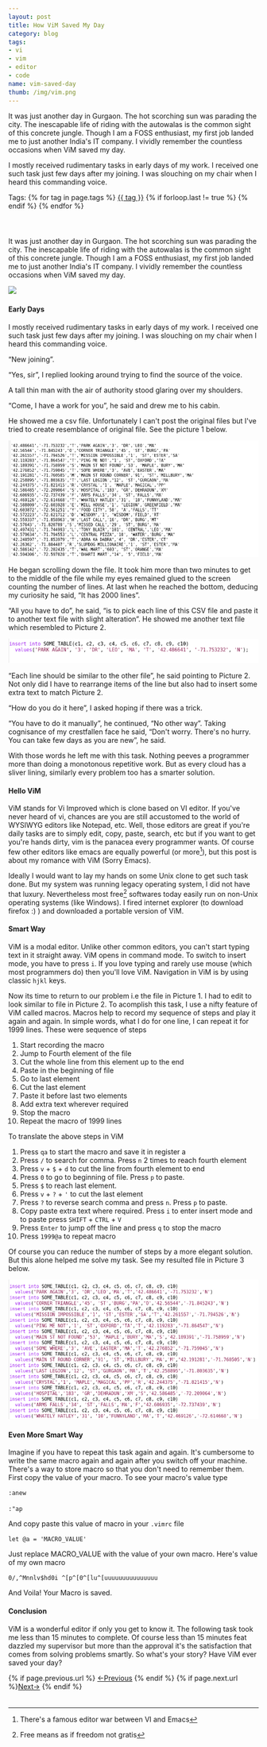```yaml
---
layout: post
title: How ViM Saved My Day
category: blog
tags: 
- vi
- vim
- editor
- code
name: vim-saved-day
thumb: /img/vim.png
---
```


<p>It was just another day in Gurgaon. The hot scorching sun was parading the city. The inescapable life of riding with the autowalas is the common sight of this concrete jungle. Though I am a FOSS enthusiast, my first job landed me to just another India's IT company. I vividly remember the countless occasions when ViM saved my day.</p>

I mostly received rudimentary tasks in early days of my work. I received one such task just few days after my joining. I was slouching on my chair when I heard this commanding voice.<!-- truncate_here -->

<div>Tags: {% for tag in page.tags %} <a class="mytag" href="/tag/{{ tag }}" title="View posts tagged with &quot;{{ tag }}&quot;">{{ tag }}</a>  {% if forloop.last != true %} {% endif %} {% endfor %} </div>
<div style="clear:both;padding-top:20px;padding-bottom:20px;"></div>

<div>
<p>
It was just another day in Gurgaon. The hot scorching sun was parading the city. The inescapable life of riding with the autowalas is the common sight of this concrete jungle.       Though I am a FOSS enthusiast, my first job landed me to just another India's IT company. I vividly remember the countless occasions when ViM saved my day.
</p>
</div>

<img src="{{ root_url }}/img/vim.png" >


#### Early Days

I mostly received rudimentary tasks in early days of my work. I received one such task just few days after my joining. I was slouching on my chair when I heard this commanding voice.

“New joining”.

“Yes, sir”,  I replied looking around trying to find the source of the voice.

A tall thin man with the air of authority stood glaring over my shoulders.

“Come, I have a work for you”, he said and drew me to his cabin.  

He showed me a csv file. Unfortunately I can't post the original files but I've tried to create resemblance of original file. See the picture 1 below.

![Picture1](/img/figure1.png "The CSV file")

He began scrolling down the file. It took him more than two minutes to get to the middle of the file while my eyes remained glued to the screen counting the number of lines. At last when he reached the bottom, deducing my curiosity he said, “It has 2000 lines”.

“All you have to do”, he said, “is to pick each line of this CSV file and paste it to another text file with slight alteration”. He showed me another text file which resembled to Picture 2. 
 
![Picture2](/img/figure2.png "The SQL File")

“Each line should be similar to the other file”, he said pointing to Picture 2.  Not only did I have to rearrange items of the line but also had to insert some extra text to match Picture 2. 

“How do you do it here”, I asked hoping if there was a trick.

“You have to do it manually”, he continued, “No other way”. Taking cognisance of my crestfallen face he said, “Don't worry. There's no hurry. You can take few days as you are new”, he said. 

With those words he left me with this task. Nothing peeves a programmer more than doing a monotonous repetitive work. But as every cloud has a sliver lining, similarly every problem too has a smarter solution.

####  Hello ViM

ViM stands for Vi Improved which is clone based on VI editor. If you've never heard of vi, chances are you are still accustomed to the world of WYSIWYG editors like Notepad, etc. Well, those editors are great if you're daily tasks are to simply edit, copy, paste, search, etc but if you want to get you're hands dirty, vim is the panacea every programmer wants. Of course few other editors like emacs are equally powerful (or more[^1]), but this post is about my romance with ViM (Sorry Emacs). 

Ideally I would want to lay my hands on some Unix clone to get such task done. But my system was running legacy operating system, I did not have that luxury. Nevertheless most free[^2] softwares today easily run on non-Unix operating systems (like Windows). I fired internet explorer (to download firefox :) ) and downloaded a portable version of ViM.

#### Smart Way

ViM is a modal editor. Unlike other common editors, you can't start typing text in it straight away. ViM opens in command mode. To switch to insert mode, you have to press `i`. If you love typing and rarely use mouse (which most programmers do) then you'll love ViM. Navigation in ViM is by using classic `hjkl` keys. 

Now its time to return to our problem i.e the file in Picture 1. I had to edit to look similar to file in Picture 2. To acomplish this task, I use a nifty feature of ViM called macros. Macros help to record my sequence of steps and play it again and again. In simple words, what I do for one line, I can repeat it for 1999 lines. These were sequence of steps

1. Start recording the macro
2. Jump to Fourth element of the file
3. Cut the whole line from this element up to the end
4. Paste in the beginning of file
5. Go to last element
6. Cut the last element 
7. Paste it before last two elements
8. Add extra text wherever required 
9. Stop the macro
10. Repeat the macro of 1999 lines

To translate the above steps in ViM

1. Press `qa` to start the macro and save it in register a
2. Press `/` to search for comma. Press `n` 2 times to reach fourth element
3. Press `v` + `$` + `d` to cut the line from fourth element to end
4. Press `0` to go to beginning of file. Press `p` to paste.
5. Press `$` to reach last element. 
6. Press `v` + `?` + `'` to cut the last element
7. Press `?` to reverse search comma and press `n`. Press `p` to paste.  
8. Copy paste extra text where required. Press `i` to enter insert mode and to paste  press `SHIFT` + `CTRL` + `V`
9. Press `Enter` to jump off the line and press `q` to stop the macro
10. Press `1999@a` to repeat macro

Of course you can reduce the number of steps by a more elegant solution. But this alone helped me solve my task. See my resulted file in Picture 3 below. 

![Picture3](/img/figure3.png "The Result")

#### Even More Smart Way

Imagine if you have to repeat this task again and again. It's cumbersome to write the same macro again and again after you switch off your machine. There's a way to store macro so that you don't need to remember them. First copy the value of your macro. To see your macro's value type

	:anew

	:"ap

And copy paste this value of macro in your `.vimrc` file 

	let @a = 'MACRO_VALUE'

Just replace MACRO_VALUE with the value of your own macro. Here's value of my own macro 

	0/,^Mnnlv$hd0i ^[p^[0^[lu^[uuuuuuuuuuuuuuu


And Voila! Your Macro is saved. 

#### Conclusion

ViM is a wonderful editor if only you get to know it. The following task took me less than 15 minutes to complete. Of course less than 15 minutes feat dazzled my supervisor but more than the approval it's the satisfaction that comes from solving problems smartly. So what's your story? Have ViM ever saved your day? 

<nav class="pagination clear" style="padding-bottom:20px;">
{% if page.previous.url %} <a class="prev-item" href="{{page.previous.url}}" title="Previous Post: {{page.previous.title}}">&larr;Previous</a>   {% endif %}  {% if page.next.url %}<a class="next-item" href="{{page.next.url}}" title="Next Post: {{page.next.title}}">Next&rarr;</a> 	{% endif %}
</nav>

[^1]: There's a famous editor war between VI and Emacs
[^2]: Free means as if freedom not gratis


